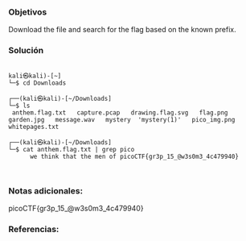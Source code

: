 ### Objetivos 
Download the file and search for the flag based on the known prefix.

### Solución 

```

kali㉿kali)-[~]
└─$ cd Downloads 
                                                                                                                                                                                                                                            
┌──(kali㉿kali)-[~/Downloads]
└─$ ls
 anthem.flag.txt   capture.pcap   drawing.flag.svg   flag.png   garden.jpg   message.wav   mystery  'mystery(1)'   pico_img.png   whitepages.txt
                                                                                                                                                                                                                                            
┌──(kali㉿kali)-[~/Downloads]
└─$ cat anthem.flag.txt | grep pico
      we think that the men of picoCTF{gr3p_15_@w3s0m3_4c479940}
                                                                        


```

### Notas adicionales:


picoCTF{gr3p_15_@w3s0m3_4c479940}

### Referencias: